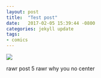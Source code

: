 ```yaml
---
layout: post
title:  "Test post"
date:   2017-02-05 15:39:44 -0800
categories: jekyll update
tags:
- comics
---
```

<img src="BASE/assets/temp_card.png" >

rawr post 5 rawr why you no center
